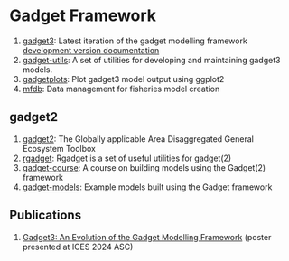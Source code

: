 # Gadget Framework

1. [gadget3](gadget3/): Latest iteration of the gadget modelling framework [development version documentation](gadget3/master)
2. [gadget-utils](https://github.com/gadget-framework/gadgetutils): A set of utilities for developing and maintaining gadget3 models.
3. [gadgetplots](https://gadget-framework.github.io/gadgetplots/): Plot gadget3 model output using ggplot2
4. [mfdb](mfdb/): Data management for fisheries model creation

## gadget2

1. [gadget2](gadget2/): The Globally applicable Area Disaggregated General Ecosystem Toolbox
2. [rgadget](rgadget/): Rgadget is a set of useful utilities for gadget(2)
3. [gadget-course](gadget-course/): A course on building models using the Gadget(2) framework
4. [gadget-models](https://github.com/gadget-framework/gadget-models): Example models built using the Gadget framework

## Publications

1. [Gadget3: An Evolution of the Gadget Modelling Framework](publications/2024-09-ices-asc-gadget3-evolution-of-gadget-modelling-framework.pdf) (poster presented at ICES 2024 ASC)
